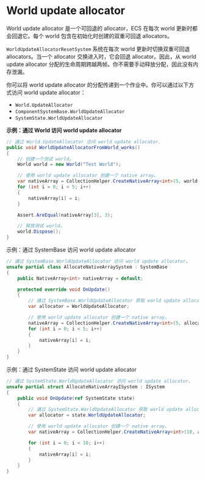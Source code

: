 # World update allocator

World update allocator 是一个可回退的 allocator，ECS 在每次 world 更新时都会回退它。每个 world 包含在初始化时创建的双重可回退 allocators。

`WorldUpdateAllocatorResetSystem` 系统在每次 world 更新时切换双重可回退 allocators。当一个 allocator 交换进入时，它会回退 allocator。因此，从 world update allocator 分配的生命周期跨越两帧。你不需要手动释放分配，因此没有内存泄漏。

你可以将 world update allocator 的分配传递到一个作业中。你可以通过以下方式访问 world update allocator：

* `World.UpdateAllocator`
* `ComponentSystemBase.WorldUpdateAllocator`
* `SystemState.WorldUpdateAllocator`

**示例：通过 World 访问 world update allocator**

```csharp
// 通过 World.UpdateAllocator 访问 world update allocator.
public void WorldUpdateAllocatorFromWorld_works()
{
    // 创建一个测试 world。
    World world = new World("Test World");

    // 使用 world update allocator 创建一个 native array。
    var nativeArray = CollectionHelper.CreateNativeArray<int>(5, world.UpdateAllocator.ToAllocator);
    for (int i = 0; i < 5; i++)
    {
        nativeArray[i] = i;
    }

    Assert.AreEqual(nativeArray[3], 3);

    // 释放测试 world。
    world.Dispose();
}
```

示例：通过 SystemBase 访问 world update allocator

```csharp
// 通过 SystemBase.WorldUpdateAllocator 访问 world update allocator。
unsafe partial class AllocateNativeArraySystem : SystemBase
{
    public NativeArray<int> nativeArray = default;

    protected override void OnUpdate()
    {
        // 通过 SystemBase.WorldUpdateAllocator 获取 world update allocator。
        var allocator = WorldUpdateAllocator;

        // 使用 world update allocator 创建一个 native array。
        nativeArray = CollectionHelper.CreateNativeArray<int>(5, allocator);
        for (int i = 0; i < 5; i++)
        {
            nativeArray[i] = i;
        }
    }
}

```

示例：通过 SystemState 访问 world update allocator

```csharp
// 通过 SystemState.WorldUpdateAllocator 访问 world update allocator。
unsafe partial struct AllocateNativeArrayISystem : ISystem
{
    public void OnUpdate(ref SystemState state)
    {
        // 通过 SystemState.WorldUpdateAllocator 获取 world update allocator。
        var allocator = state.WorldUpdateAllocator;

        // 使用 world update allocator 创建一个 native array。
        var nativeArray = CollectionHelper.CreateNativeArray<int>(10, allocator);

        for (int i = 0; i < 10; i++)
        {
            nativeArray[i] = i;
        }
    }
}


```
